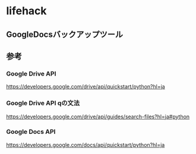 # lifehack

## GoogleDocsバックアップツール


## 参考
### Google Drive API
https://developers.google.com/drive/api/quickstart/python?hl=ja

### Google Drive API qの文法
https://developers.google.com/drive/api/guides/search-files?hl=ja#python

### Google Docs API
https://developers.google.com/docs/api/quickstart/python?hl=ja
